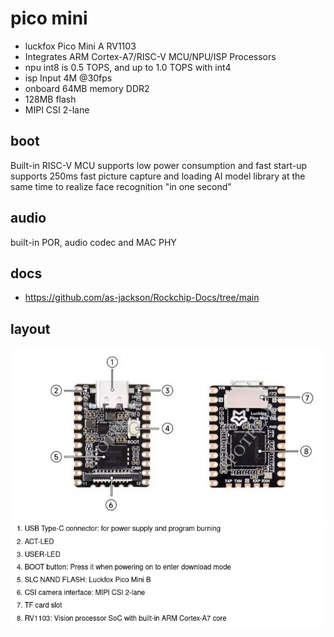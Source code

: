 # pico mini

* luckfox  Pico Mini A RV1103
* Integrates ARM Cortex-A7/RISC-V MCU/NPU/ISP Processors
* npu int8 is 0.5 TOPS, and up to 1.0 TOPS with int4
* isp Input 4M @30fps 
* onboard 64MB memory DDR2
* 128MB flash
* MIPI CSI 2-lane

## boot
Built-in RISC-V MCU supports low power consumption and fast start-up
supports 250ms fast picture capture and loading AI model library at the same time to realize face recognition "in one second"

## audio
 built-in POR, audio codec and MAC PHY


## docs
* https://github.com/as-jackson/Rockchip-Docs/tree/main

## layout

![alt text](image.png)